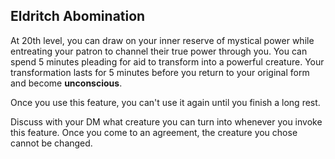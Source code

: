 ## Eldritch Abomination
At 20th level, you can draw on your inner reserve of mystical power while entreating your patron to channel their true power through you.
You can spend 5 minutes pleading for aid to transform into a powerful creature.
Your transformation lasts for 5 minutes before you return to your original form and become **unconscious**.

Once you use this feature, you can't use it again until you finish a long rest.

Discuss with your DM what creature you can turn into whenever you invoke this feature.
Once you come to an agreement, the creature you chose cannot be changed.

<!--

-<< CHANGES >>-
- duration extended from 5 minutes to short rest
- impact extended to include all spell slots

-<< TODO >>-
- playtest
-> this might actually be way overpowered

-<< COMMENTARY >>-
- eldritch master may have been misnamed
-> it implied you were the master of eldritch magic
-> instead, your patron overlord is the eldritch master of you
- the idea of worshipping your patron over an hour or eight is hilarious

-->

